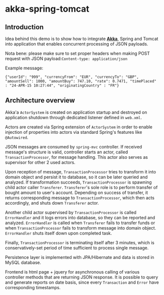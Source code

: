 akka-spring-tomcat
========================

Introduction
------------

Idea behind this demo is to show how to integrate **[Akka](http://akka.io)**, Spring and Tomcat into application that enables concurrent processing of JSON payloads.

Nota bene: please make sure to set proper headers when making POST request with JSON payload:`Content-type: application/json`

Example message:
```
{"userId": "999", "currencyFrom": "EUR", "currencyTo": "GBP", "amountSell": 1000, "amountBuy": 747.10, "rate": 0.7471, "timePlaced" : "24-APR-15 10:27:44", "originatingCountry" : "FR"}
```
Architecture overview
--------------

Akka'a `ActorSystem` is created on application startup and destroyed on application shutdown through dedicated listener defined in `web.xml`.

Actors are created via Spring extension of `ActorSystem` in order to enable injection of properties into actors via standard Spring's features like `@Autowired`.

JSON messages are consumed by `spring-mvc` controller. If received message's structure is valid, controller starts an actor, called `TransactionProcessor`, for message handling. This actor also serves as supervisor for other 2 used actors.

Upon reception of message, `TransactionProcessor` tries to transform it into domain object and persist it to database, so it can be later queried and analyzed.
If transformation succeeds, `TransactionProcessor` is spawning child actor caller `Transferer`. `Transferer`'s sole role is to perform transfer of bought amount to user's account. Depending on success of transfer, it returns corresponding message to `TransactionProcessor`, which then acts accordingly, and shuts down `Transferer` actor.

Another child actor supervised by `TransactionProcessor` is called `ErrorHandler` and it logs errors into database, so they can be reported and analyzed.
`ErrorHandler` is called when `Transferer` fails to transfer funds or when `TransactionProcessor` fails to transform message into domain object. `ErrorHandler` shuts itself down upon completed task.

Finally, `TransactionProcessor` is terminating itself after 3 minutes, which is conservatively-set period of time sufficient to process single message.

Persistence layer is implemented with JPA/Hibernate and data is stored in MySQL database.

Frontend is html page + jquery for asynchronous calling of various controller methods that are returning JSON response. It is possible to query and generate reports on date basis, since every `Transaction` and `Error` have corresponding timestamps.

